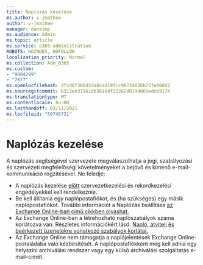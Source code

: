 ```yaml
---
title: Naplózás kezelése
ms.author: v-jmathew
author: v-jmathew
manager: dansimp
ms.audience: Admin
ms.topic: article
ms.service: o365-administration
ROBOTS: NOINDEX, NOFOLLOW
localization_priority: Normal
ms.collection: Adm_O365
ms.custom:
- "9004299"
- "7677"
ms.openlocfilehash: 2fcd0f386d2da8cad19fcc9872482bb75fe00dd2
ms.sourcegitcommit: 6312ee31561db36104f32282d019d069ede69174
ms.translationtype: MT
ms.contentlocale: hu-HU
ms.lasthandoff: 03/11/2021
ms.locfileid: "50745731"
---
```

# <a name="manage-journaling"></a>Naplózás kezelése

A naplózás segítségével szervezete megválaszolhatja a jogi, szabályozási és szervezeti megfelelőségi követelményeket a bejövő és kimenő e-mail-kommunikáció rögzítésével. Ne feledje:

* A naplózás kezelése [előtt](https://go.microsoft.com/fwlink/?linkid=2115259) szervezetkezelési és rekordkezelési engedélyekkel kell rendelkeznie. [](https://go.microsoft.com/fwlink/?linkid=2115469)
* Be kell állítania egy naplópostafiókot, és (ha szükséges) egy másik naplópostafiókot. További információt a Naplózás beállítása [az Exchange Online-ban című cikkben olvashat.](https://go.microsoft.com/fwlink/?linkid=2115260)
* Az Exchange Online-ban a létrehozható naplószabályok száma korlátozva van. Részletes információkért lásd: [Napló, átviteli és beérkezett üzenetekre vonatkozó szabályok korlátai.](https://go.microsoft.com/fwlink/?linkid=2115261)
* Az Exchange Online nem támogatja a naplójelentések Exchange Online-postaládába való kézbesítését. A naplópostafiókként meg kell adnia egy helyszíni archiválási rendszer vagy egy külső archiválási szolgáltatás e-mail-címét.
